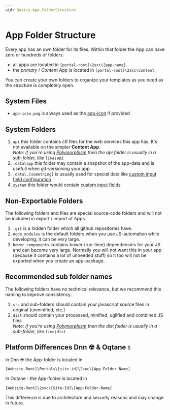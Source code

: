 ```yaml
---
uid: Basics.App.FolderStructure
---
```


# App Folder Structure

Every app has an own folder for its files. Within that folder the App can have zero or hundreds of folders. 

* all apps are located in `[portal-root]\2sxc\[app-name]`
* the _primary_ / _Content_ App is located in `[portal-root]\2sxc\Content`

You can create your own folders to organize your templates as you need as the structure is completely open. 

## System Files

* `app-icon.png` is always used as the [app-icon](xref:Basics.App.Icons) if provided

## System Folders

1. `api` this folder contains c# files for the web services this app has. It's not available on the simpler **Content App**.  
    _Note: if you're using [Polymorphism](xref:Basics.Polymorphism.Index) then the api folder is usually in a sub-folder, like `live\api`_
1. `.data\app` this folder may contain a snapshot of the app-data and is usefull when git-versioning your app
1. `.data\.[something]` is usually used for special data like [custom input field configuration](xref:Basics.Browser.EditForm.CustomFields)
1. `system` this folder would contain [custom input fields](xref:Basics.Browser.EditForm.CustomFields)

## Non-Exportable Folders

The following folders and files are special source-code folders and will not be included in export / import of Apps.

1. `.git` is a hidden folder which all github repositories have.
1. `node_modules` is the default folders when you use JS-automation while developing; it can be very large. 
1. `bower_components` contains bower (run-time) dependencies for your JS and can become very large. Normally you will not want this in your app (because it contains a lot of unneeded stuff) so it too will not be exported when you create an app-package. 

## Recommended sub folder names

The following folders have no technical relevance, but we recommend this naming to improve consistency.
1. `src` and sub-folders should contain your javascript source files in original (unminified, etc.)
1. `dist` should contain your processed, minified, uglified and combined JS files  
    _Note: if you're using [Polymorphism](xref:Basics.Polymorphism.Index) then the dist folder is usually in a sub-folder, like `live\dist`_

## Platform Differences Dnn ☢ & Oqtane 💧

In Dnn ☢ the App-folder is located in 

`[Website-Root]\Portals\[site-id]\2sxc\[App-Folder-Name]`

In Oqtane 💧 the App-folder is located in

`[Website-Root]\2sxc\[Site-Id]\[App-Folder-Name]`

This difference is due to architecture and security reasons and may change in future. 
